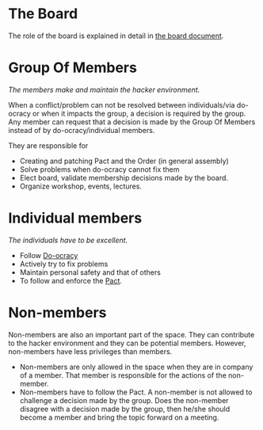 # The Board

The role of the board is explained in detail in [the board document](board.md).

# Group Of Members

*The members make and maintain the hacker environment.*

When a conflict/problem can not be resolved between individuals/via do-ocracy or when it impacts the group, a decision is required by the group. Any member can request that a decision is made by the Group Of Members instead of by do-ocracy/individual members.

They are responsible for

 - Creating and patching Pact and the Order (in general assembly)
 - Solve problems when do-ocracy cannot fix them
 - Elect board, validate membership decisions made by the board.
 - Organize workshop, events, lectures.

# Individual members

*The individuals have to be excellent.*

 - Follow [Do-ocracy](do-ocracy.md)
 - Actively try to fix problems
 - Maintain personal safety and that of others
 - To follow and enforce the [Pact](../pact/README.md).

# Non-members

Non-members are also an important part of the space. They can contribute to the hacker environment and they can be potential members. However, non-members have less privileges than members.

 - Non-members are only allowed in the space when they are in company of a member. That member is responsible for the actions of the non-member.
 - Non-members have to follow the Pact. A non-member is not allowed to challenge a decision made by the group. Does the non-member disagree with a decision made by the group, then he/she should become a member and bring the topic forward on a meeting.
